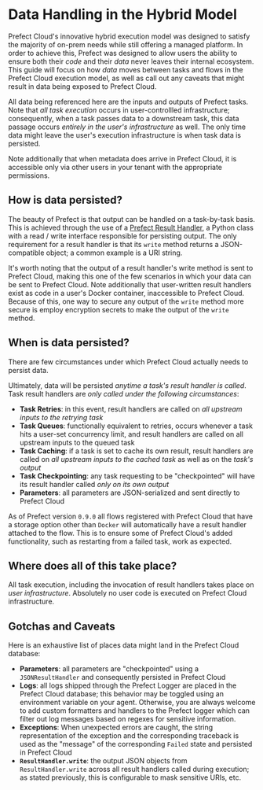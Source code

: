 # Data Handling in the Hybrid Model

Prefect Cloud's innovative hybrid execution model was designed to satisfy the majority of on-prem needs while still offering a managed platform. In order to achieve this, Prefect was designed to allow users the ability to ensure both their _code_ and their _data_ never leaves their internal ecosystem. This guide will focus on how _data_ moves between tasks and flows in the Prefect Cloud execution model, as well as call out any caveats that might result in data being exposed to Prefect Cloud.

All data being referenced here are the inputs and outputs of Prefect tasks. Note that _all task execution_ occurs in user-controllled infrastructure; consequently, when a task passes data to a downstream task, this data passage occurs _entirely in the user's infrastructure_ as well. The only time data might leave the user's execution infrastructure is when task data is persisted.

Note additionally that when metadata does arrive in Prefect Cloud, it is accessible only via other users in your tenant with the appropriate permissions.

## How is data persisted?

The beauty of Prefect is that output can be handled on a task-by-task basis. This is achieved through the use of a [Prefect Result Handler](https://docs.prefect.io/core/concepts/results.html#result-handlers), a Python class with a read / write interface responsible for persisting output. The only requirement for a result handler is that its `write` method returns a JSON-compatible object; a common example is a URI string.

It's worth noting that the output of a result handler's write method is sent to Prefect Cloud, making this one of the few scenarios in which your data can be sent to Prefect Cloud. Note additionally that user-written result handlers exist as code in a user's Docker container, inaccessible to Prefect Cloud. Because of this, one way to secure any output of the `write` method more secure is employ encryption secrets to make the output of the `write` method.

## When is data persisted?

There are few circumstances under which Prefect Cloud actually needs to persist data.

Ultimately, data will be persisted _anytime a task's result handler is called_. Task result handlers are _only called under the following circumstances_:

- **Task Retries**: in this event, result handlers are called on _all upstream inputs to the retrying task_
- **Task Queues**: functionally equivalent to retries, occurs whenever a task hits a user-set concurrency limit, and result handlers are called on all upstream inputs to the queued task
- **Task Caching**: if a task is set to cache its own result, result handlers are called on _all upstream inputs to the cached task_ as well as on the _task's output_
- **Task Checkpointing**: any task requesting to be "checkpointed" will have its result handler called _only on its own output_
- **Parameters**: all parameters are JSON-serialized and sent directly to Prefect Cloud

As of Prefect version `0.9.0` all flows registered with Prefect Cloud that have a storage option other than `Docker` will automatically have a result handler attached to the flow. This is to ensure some of Prefect Cloud's added functionality, such as restarting from a failed task, work as expected.

## Where does all of this take place?

All task execution, including the invocation of result handlers takes place on _user infrastructure_. Absolutely no user code is executed on Prefect Cloud infrastructure.

## Gotchas and Caveats

Here is an exhaustive list of places data might land in the Prefect Cloud database:

- **Parameters**: all parameters are "checkpointed" using a `JSONResultHandler` and consequently persisted in Prefect Cloud
- **Logs**: all logs shipped through the Prefect Logger are placed in the Prefect Cloud database; this behavior may be toggled using an environment variable on your agent. Otherwise, you are always welcome to add custom formatters and handlers to the Prefect logger which can filter out log messages based on regexes for sensitive information.
- **Exceptions**: When unexpected errors are caught, the string representation of the exception and the corresponding traceback is used as the "message" of the corresponding `Failed` state and persisted in Prefect Cloud
- **`ResultHandler.write`**: the output JSON objects from `ResultHandler.write` across all result handlers called during execution; as stated previously, this is configurable to mask sensitive URIs, etc.
